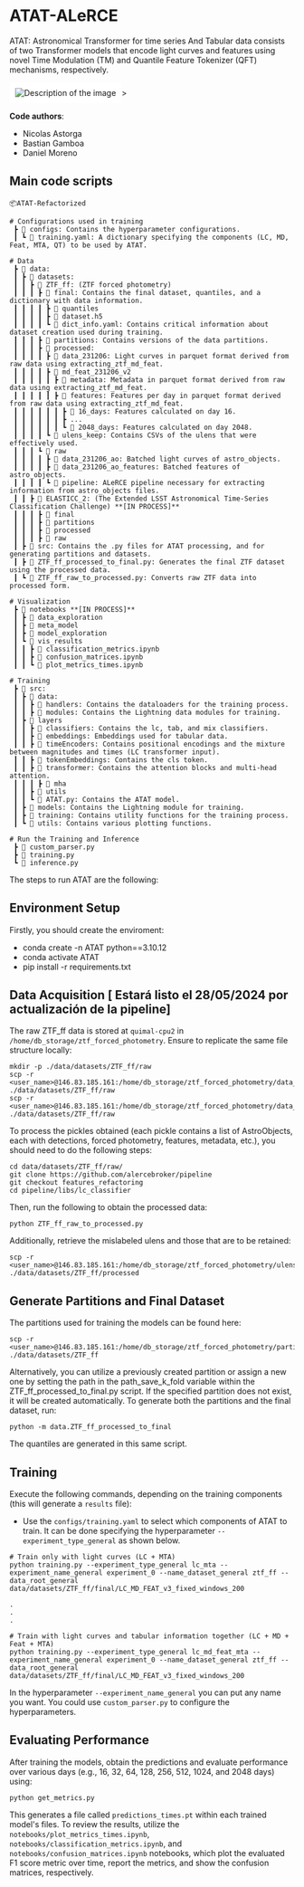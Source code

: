 # ATAT-ALeRCE

ATAT: Astronomical Transformer for time series And Tabular data consists of two Transformer models that encode light curves and features using novel Time Modulation (TM) and Quantile Feature Tokenizer (QFT) mechanisms, respectively.

<img src="https://arxiv.org/html/2405.03078v2/x1.png" alt="Description of the image" style="background-color: white; padding: 10px;">>

**Code authors**:
- Nicolas Astorga 
- Bastian Gamboa
- Daniel Moreno

## Main code scripts

```
📦ATAT-Refactorized

# Configurations used in training
 ┣ 📂 configs: Contains the hyperparameter configurations.
 ┃ ┗ 📜 training.yaml: A dictionary specifying the components (LC, MD, Feat, MTA, QT) to be used by ATAT.

# Data
 ┣ 📂 data:
 ┃ ┣ 📂 datasets:
 ┃ ┃ ┣ 📂 ZTF_ff: (ZTF forced photometry)
 ┃ ┃ ┃ ┣ 📂 final: Contains the final dataset, quantiles, and a dictionary with data information.
 ┃ ┃ ┃ ┃ ┣ 📂 quantiles
 ┃ ┃ ┃ ┃ ┣ 📜 dataset.h5
 ┃ ┃ ┃ ┃ ┗ 📜 dict_info.yaml: Contains critical information about dataset creation used during training.
 ┃ ┃ ┃ ┣ 📂 partitions: Contains versions of the data partitions.
 ┃ ┃ ┃ ┣ 📂 processed: 
 ┃ ┃ ┃ ┃ ┣ 📂 data_231206: Light curves in parquet format derived from raw data using extracting_ztf_md_feat.
 ┃ ┃ ┃ ┃ ┣ 📂 md_feat_231206_v2
 ┃ ┃ ┃ ┃ ┃ ┣ 📂 metadata: Metadata in parquet format derived from raw data using extracting_ztf_md_feat.
 ┃ ┃ ┃ ┃ ┃ ┣ 📂 features: Features per day in parquet format derived from raw data using extracting_ztf_md_feat.
 ┃ ┃ ┃ ┃ ┃ ┃ ┣ 📂 16_days: Features calculated on day 16.
 ┃ ┃ ┃ ┃ ┃ ┃ ┣ ...  
 ┃ ┃ ┃ ┃ ┃ ┃ ┗ 📂 2048_days: Features calculated on day 2048.
 ┃ ┃ ┃ ┃ ┗ 📂 ulens_keep: Contains CSVs of the ulens that were effectively used.
 ┃ ┃ ┃ ┗ 📂 raw 
 ┃ ┃ ┃ ┃ ┣ 📂 data_231206_ao: Batched light curves of astro_objects.
 ┃ ┃ ┃ ┃ ┣ 📂 data_231206_ao_features: Batched features of astro_objects.
 ┃ ┃ ┃ ┃ ┗ 📂 pipeline: ALeRCE pipeline necessary for extracting information from astro_objects files.
 ┃ ┃ ┣ 📂 ELASTICC_2: (The Extended LSST Astronomical Time-Series Classification Challenge) **[IN PROCESS]**
 ┃ ┃ ┃ ┣ 📂 final 
 ┃ ┃ ┃ ┣ 📂 partitions
 ┃ ┃ ┃ ┣ 📂 processed 
 ┃ ┃ ┃ ┣ 📂 raw 
 ┃ ┣ 📂 src: Contains the .py files for ATAT processing, and for generating partitions and datasets. 
 ┃ ┣ 📜 ZTF_ff_processed_to_final.py: Generates the final ZTF dataset using the processed data.
 ┃ ┗ 📜 ZTF_ff_raw_to_processed.py: Converts raw ZTF data into processed form.

# Visualization
 ┣ 📂 notebooks **[IN PROCESS]**
 ┃ ┣ 📂 data_exploration 
 ┃ ┣ 📂 meta_model 
 ┃ ┣ 📂 model_exploration
 ┃ ┗ 📂 vis_results 
 ┃ ┃ ┣ 📜 classification_metrics.ipynb 
 ┃ ┃ ┣ 📜 confusion_matrices.ipynb 
 ┃ ┃ ┗ 📜 plot_metrics_times.ipynb 

# Training
 ┣ 📂 src: 
 ┃ ┣ 📂 data:
 ┃ ┃ ┣ 📂 handlers: Contains the dataloaders for the training process.
 ┃ ┃ ┣ 📂 modules: Contains the Lightning data modules for training.
 ┃ ┣ 📂 layers 
 ┃ ┃ ┣ 📂 classifiers: Contains the lc, tab, and mix classifiers.
 ┃ ┃ ┣ 📂 embeddings: Embeddings used for tabular data.
 ┃ ┃ ┣ 📂 timeEncoders: Contains positional encodings and the mixture between magnitudes and times (LC transformer input).
 ┃ ┃ ┣ 📂 tokenEmbeddings: Contains the cls token.
 ┃ ┃ ┣ 📂 transformer: Contains the attention blocks and multi-head attention.
 ┃ ┃ ┃ ┣ 📂 mha
 ┃ ┃ ┣ 📂 utils
 ┃ ┃ ┗ 📜 ATAT.py: Contains the ATAT model.
 ┃ ┣ 📂 models: Contains the Lightning module for training.
 ┃ ┣ 📂 training: Contains utility functions for the training process.
 ┃ ┗ 📂 utils: Contains various plotting functions.

# Run the Training and Inference
 ┣ 📜 custom_parser.py
 ┣ 📜 training.py
 ┗ 📜 inference.py 
 ```

The steps to run ATAT are the following:

## Environment Setup

Firstly, you should create the enviroment:

- conda create -n ATAT python==3.10.12
- conda activate ATAT
- pip install -r requirements.txt

## Data Acquisition [ Estará listo el 28/05/2024 por actualización de la pipeline]

The raw ZTF_ff data is stored at `quimal-cpu2` in `/home/db_storage/ztf_forced_photometry`. Ensure to replicate the same file structure locally: 

```
mkdir -p ./data/datasets/ZTF_ff/raw
scp -r <user_name>@146.83.185.161:/home/db_storage/ztf_forced_photometry/data_231206_ao ./data/datasets/ZTF_ff/raw 
scp -r <user_name>@146.83.185.161:/home/db_storage/ztf_forced_photometry/data_231206_ao_features ./data/datasets/ZTF_ff/raw
```

To process the pickles obtained (each pickle contains a list of AstroObjects, each with detections, forced photometry, features, metadata, etc.), you should need to do the following steps:

```
cd data/datasets/ZTF_ff/raw/
git clone https://github.com/alercebroker/pipeline
git checkout features_refactoring
cd pipeline/libs/lc_classifier
```


Then, run the following to obtain the processed data:

```
python ZTF_ff_raw_to_processed.py
```

Additionally, retrieve the mislabeled ulens and those that are to be retained:

```
scp -r <user_name>@146.83.185.161:/home/db_storage/ztf_forced_photometry/ulens_keep ./data/datasets/ZTF_ff/processed 
```

## Generate Partitions and Final Dataset

The partitions used for training the models can be found here:
```
scp -r <user_name>@146.83.185.161:/home/db_storage/ztf_forced_photometry/partitions ./data/datasets/ZTF_ff 
```

Alternatively, you can utilize a previously created partition or assign a new one by setting the path in the path_save_k_fold variable within the ZTF_ff_processed_to_final.py script. If the specified partition does not exist, it will be created automatically. To generate both the partitions and the final dataset, run:

```
python -m data.ZTF_ff_processed_to_final
```

The quantiles are generated in this same script.

## Training

Execute the following commands, depending on the training components (this will generate a `results` file):

* Use the `configs/training.yaml`  to select which components of ATAT to train. It can be done specifying the hyperparameter `--experiment_type_general` as shown below.

```
# Train only with light curves (LC + MTA)
python training.py --experiment_type_general lc_mta --experiment_name_general experiment_0 --name_dataset_general ztf_ff --data_root_general data/datasets/ZTF_ff/final/LC_MD_FEAT_v3_fixed_windows_200

.
.
.

# Train with light curves and tabular information together (LC + MD + Feat + MTA)
python training.py --experiment_type_general lc_md_feat_mta --experiment_name_general experiment_0 --name_dataset_general ztf_ff --data_root_general data/datasets/ZTF_ff/final/LC_MD_FEAT_v3_fixed_windows_200

```

In the hyperparameter `--experiment_name_general` you can put any name you want. You could use `custom_parser.py` to configure the hyperparameters.

## Evaluating Performance

After training the models, obtain the predictions and evaluate performance over various days (e.g., 16, 32, 64, 128, 256, 512, 1024, and 2048 days) using:

```
python get_metrics.py
```

This generates a file called `predictions_times.pt` within each trained model's files. To review the results, utilize the `notebooks/plot_metrics_times.ipynb`, `notebooks/classification_metrics.ipynb`, and `notebooks/confusion_matrices.ipynb` notebooks, which plot the evaluated F1 score metric over time, report the metrics, and show the confusion matrices, respectively.


